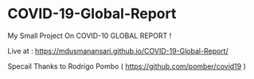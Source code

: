 # COVID-19-Global-Report


My Small Project On COVID-10 GLOBAL REPORT !

Live at : https://mdusmanansari.github.io/COVID-19-Global-Report/


Specail Thanks to Rodrigo Pombo ( https://github.com/pomber/covid19 )
